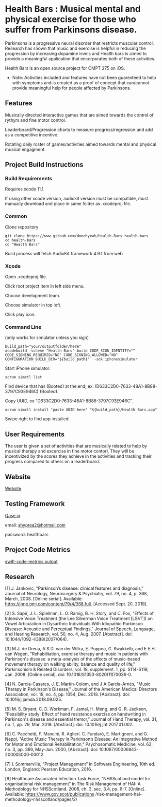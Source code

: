 # Health Bars : Musical mental and physical exercise for those who suffer from Parkinsons disease.

Parkinsons is a progressive neural disorder that restricts muscular control. Research has shown that music and exercise is helpful in reducing the progression by increasing dopamine levels and Health bars is aimed to provide a meaningful application that encorporates both of these activities.

Health Bars is an open source project for CMPT 275 on iOS.

- Note: Activities included and features have not been guarenteed to help with symptoms and is created as a proof of concept that can/cannot provide meaningful help for people affected by Parkinsons.

## Features

Musically directed interactive games that are aimed towards the control of rythym and fine motor control.

Leaderboard/Progression charts to measure progress/regression and add as a competitive incentive.

Rotating daily roster of games/activities aimed towards mental and physical musical engagment.

## Project Build Instructions

### Build Requirements

Requires xcode 11.1.

If using other xcode version, audiokit version must be compatible, must manually download and place in same folder as .xcodeproj file.

### Common

Clone repository

```
git clone https://www.github.com/doechyeah/Health-Bars health-bars
cd health-bars
cd "Health Bars"
```

Build process will fetch AudioKit framework 4.9.1 from web

### Xcode

Open .xcodeproj file.

Click root project item in left side menu.

Choose development team.

Choose simulator in top left.

Click play icon.

### Command Line

(only works for simulator unless you sign)

```
build_path="your/outputfolder/here"
xcodebuild -scheme "Health Bars" build CODE_SIGN_IDENTITY="" CODE_SIGNING_REQUIRED="NO" CODE_SIGNING_ALLOWED="NO" CONFIGURATION_BUILD_DIR="${build_path}"  -sdk iphonesimulator
```

Start iPhone simulator.

```
xcrun simctl list
```

Find device that has (Booted) at the end, ex: (D633C2D0-7633-48A1-8B88-3797C93E946C) (Booted).

Copy UUID, ex "D633C2D0-7633-48A1-8B88-3797C93E946C".

```
xcrun simctl install "paste UUID here" "${build_path}/Health Bars.app"
```

Swipe right to find app installed.


## User Requirements
The user is given a set of activities that are musically related to help by musical therapy and excercise in fine motor contorl. They will be incentivized by the scores they achieve in the activities and tracking their progress compared to others on a leaderboard.

## Website
[Website](https://advanture.wixsite.com/health-bars-g9)

## Testing Framework

[Qase.io](https://app.qase.io/login)

email: shyprea2@hotmail.com

password: healthbars

## Project Code Metrics

[swift-code-metrics output](https://drive.google.com/open?id=1tuANYsARBlq7i5zW35eHevG_DmLQgzMA)

## Research

[1] J. Jankovic, "Parkinson’s disease: clinical features and diagnosis," Journal of Neurology,
Neurosurgery & Psychiatry, vol. 79, no. 4, p. 368, March, 2008. [Online serial].
Available: https://jnnp.bmj.com/content/79/4/368.full. [Accessed Sept. 20, 2019].

[2] S. Sapir, J. L. Spielman, L. O. Ramig, B. H. Story, and C. Fox, "Effects of Intensive
Voice Treatment (the Lee Silverman Voice Treatment [LSVT]) on Vowel Articulation in
Dysarthric Individuals With Idiopathic Parkinson Disease: Acoustic and Perceptual
Findings," Journal of Speech, Language, and Hearing Research, vol. 50, no. 4, Aug.
2007. [Abstract]. doi: 10.1044/1092-4388(2007/064).

[3] M.J. de Dreua, A.S.D. van der Wilka, E. Poppea, G. Kwakkelb, and E.E.H. van Wegen,
"Rehabilitation, exercise therapy and music in patients with Parkinson's disease: a
meta-analysis of the effects of music-based movement therapy on walking ability,
balance and quality of life," Parkinsonism & Related Disorders, vol. 18, supplement. 1,
pp. S114-S119, Jan. 2008. [Online serial]. doi: 10.1016/S1353-8020(11)70036-0.

[4] N. García-Casares, J. E. Martín-Colom, and J A García-Arnés, "Music Therapy in
Parkinson's Disease," Journal of the American Medical Directors Association, vol. 19,
no. 4, pp. 1054, Dec. 2018. [Abstract]. doi: 10.1016/j.jamda.2018.09.025.

[5] M. S. Bryant, C. D. Workman, F. Jamal, H. Meng, and G. R. Jackson, "Feasibility study:
Effect of hand resistance exercise on handwriting in Parkinson's disease and essential
tremor," Journal of Hand Therapy, vol. 31, no. 1, pp. 29, Mar. 2018. [Abstract]. doi:
10.1016/j.jht.2017.01.002.

[6] C. Pacchetti, F. Mancini, R. Aglieri. C. Fundarò, E. Martignoni, and G. Nappi, "Active
Music Therapy in Parkinson’s Disease: An Integrative Method for Motor and Emotional
Rehabilitation," Psychosomatic Medicine, vol. 62, no. 3, pp. 386, May-Jun. 2000,
[Abstract]. doi: 10.1097/00006842-200005000-00012.

[7] I. Sommerville, “Project Management” in Software Engineering, 10th ed. London,
England: Pearson Education, 2016.

[8] Healthcare Associated Infection Task Force, “NHSScotland model for organisational risk
management” in The Risk Management of HAI: A Methodology for NHSScotland. 2008,
ch. 3, sec. 3.4, pp. 6-7. [Online]. Available: https://www.gov.scot/publications
/risk-management-hai-methodology-nhsscotland/pages/3/

